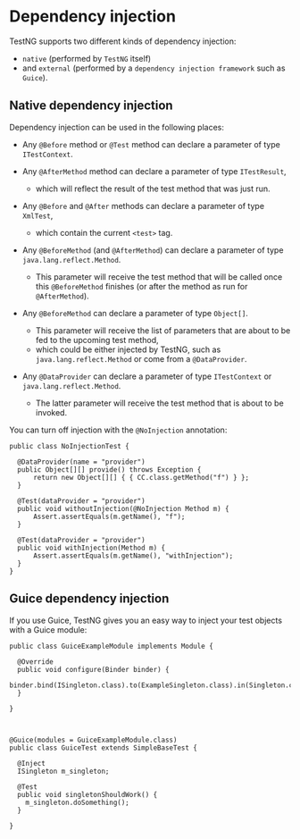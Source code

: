 # Dependency injection

TestNG supports two different kinds of dependency injection: 
- `native` (performed by `TestNG` itself) 
- and `external` (performed by a `dependency injection framework` such as `Guice`).


## Native dependency injection

Dependency injection can be used in the following places:

- Any `@Before` method or `@Test` method can declare a parameter of type `ITestContext`.

- Any `@AfterMethod` method can declare a parameter of type `ITestResult`, 
    - which will reflect the result of the test method that was just run.

- Any `@Before` and `@After` methods can declare a parameter of type `XmlTest`, 
    - which contain the current `<test>` tag.

- Any `@BeforeMethod` (and `@AfterMethod`) can declare a parameter of type `java.lang.reflect.Method`. 
    - This parameter will receive the test method that will be called once this `@BeforeMethod` finishes (or after the method as run for `@AfterMethod`).

- Any `@BeforeMethod` can declare a parameter of type `Object[]`. 
    - This parameter will receive the list of parameters that are about to be fed to the upcoming test method, 
    - which could be either injected by TestNG, such as `java.lang.reflect.Method` or come from a `@DataProvider`.

- Any `@DataProvider` can declare a parameter of type `ITestContext` or `java.lang.reflect.Method`. 
    - The latter parameter will receive the test method that is about to be invoked.

You can turn off injection with the `@NoInjection` annotation:

```
public class NoInjectionTest {
 
  @DataProvider(name = "provider")
  public Object[][] provide() throws Exception {
      return new Object[][] { { CC.class.getMethod("f") } };
  }
 
  @Test(dataProvider = "provider")
  public void withoutInjection(@NoInjection Method m) {
      Assert.assertEquals(m.getName(), "f");
  }
 
  @Test(dataProvider = "provider")
  public void withInjection(Method m) {
      Assert.assertEquals(m.getName(), "withInjection");
  }
}
```


## Guice dependency injection

If you use Guice, TestNG gives you an easy way to inject your test objects with a Guice module:

```
public class GuiceExampleModule implements Module {
 
  @Override
  public void configure(Binder binder) {
    binder.bind(ISingleton.class).to(ExampleSingleton.class).in(Singleton.class);
  }
 
}



@Guice(modules = GuiceExampleModule.class)
public class GuiceTest extends SimpleBaseTest {
 
  @Inject
  ISingleton m_singleton;
 
  @Test
  public void singletonShouldWork() {
    m_singleton.doSomething();
  }
 
}
```
